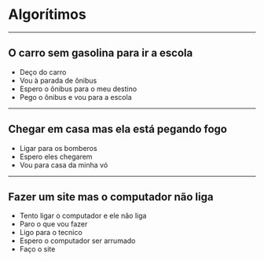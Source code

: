 # Algorítimos
---
## O carro sem gasolina para ir a escola
- Deço do carro
- Vou à parada de ônibus
- Espero o ônibus para o meu destino
- Pego o ônibus e vou para a escola
---
## Chegar em casa mas ela está pegando fogo
- Ligar para os bomberos
- Espero eles chegarem
- Vou para casa da minha vó
---
## Fazer um site mas o computador não liga
- Tento ligar o computador e ele não liga
- Paro o que vou fazer
- Ligo para o tecnico
- Espero o computador ser arrumado
- Faço o site
